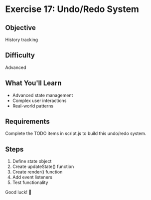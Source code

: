 # Exercise 17: Undo/Redo System

## Objective
History tracking

## Difficulty
Advanced

## What You'll Learn
- Advanced state management
- Complex user interactions
- Real-world patterns

## Requirements
Complete the TODO items in script.js to build this undo/redo system.

## Steps
1. Define state object
2. Create updateState() function
3. Create render() function
4. Add event listeners
5. Test functionality

Good luck! 🚀
